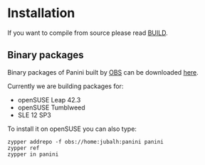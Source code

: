 # Installation

If you want to compile from source please read [BUILD](BUILD.md).

## Binary packages
Binary packages of Panini built by [OBS](http://openbuildservice.org/) can be downloaded [here](https://software.opensuse.org/download.html?project=home:jubalh:panini&package=panini).

Currently we are building packages for:
* openSUSE Leap 42.3
* openSUSE Tumblweed
* SLE 12 SP3

To install it on openSUSE you can also type:
```
zypper addrepo -f obs://home:jubalh:panini panini
zypper ref
zypper in panini
```
